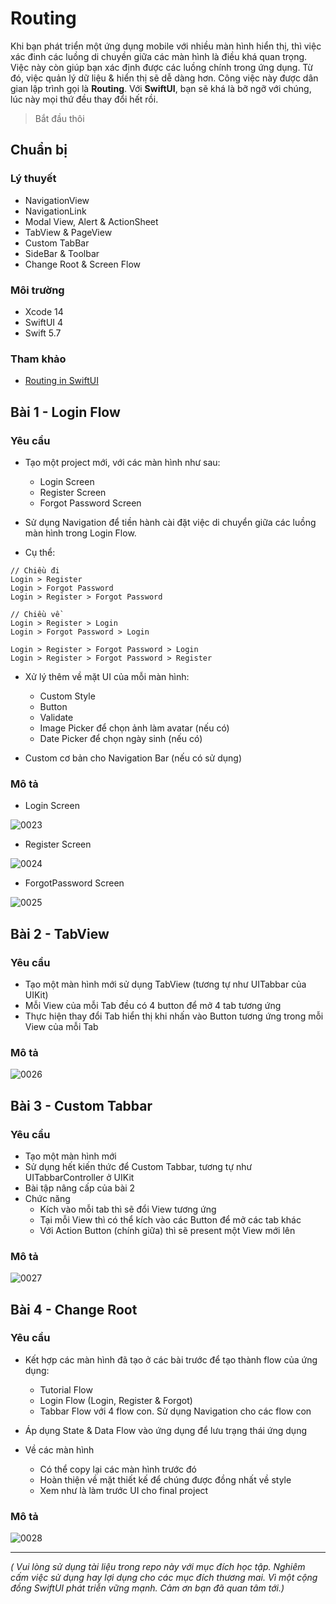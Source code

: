 # Routing

Khi bạn phát triển một ứng dụng mobile với nhiều màn hình hiển thị, thì việc xác đinh các luồng di chuyền giữa các màn hình là điều khá quan trọng. Việc này còn giúp bạn xác định được các luồng chính trong ứng dụng. Từ đó, việc quản lý dữ liệu & hiển thị sẽ dễ dàng hơn. Công việc này được dân gian lập trình gọi là **Routing**. Với **SwiftUI**, bạn sẽ khá là bỡ ngỡ với chúng, lúc này mọi thứ đều thay đổi hết rồi.

> Bắt đầu thôi

## Chuẩn bị

### Lý thuyết

* NavigationView
* NavigationLink
* Modal View, Alert & ActionSheet
* TabView & PageView
* Custom TabBar
* SideBar & Toolbar
* Change Root & Screen Flow

### Môi trường

* Xcode 14
* SwiftUI 4
* Swift 5.7

### Tham khảo

* [Routing in SwiftUI](https://fxstudio.dev/swiftui-phan-9-routing-in-swiftui/)

## Bài 1 - Login Flow

### Yêu cầu

* Tạo một project mới, với các màn hình như sau:
	* Login Screen
	* Register Screen
	* Forgot Password Screen

* Sử dụng Navigation để tiền hành cài đặt việc di chuyển giữa các luồng màn hình trong Login Flow.
* Cụ thể:

```
// Chiều đi
Login > Register
Login > Forgot Password
Login > Register > Forgot Password

// Chiều về
Login > Register > Login
Login > Forgot Password > Login

Login > Register > Forgot Password > Login
Login > Register > Forgot Password > Register
```

* Xử lý thêm về mặt UI của mỗi màn hình:
	* Custom Style
	* Button
	* Validate
	* Image Picker để chọn ảnh làm avatar (nếu có)
	* Date Picker để chọn ngày sinh (nếu có)

* Custom cơ bản cho Navigation Bar (nếu có sử dụng)

### Mô tả

* Login Screen

![0023](../_img/0023.png)

* Register Screen

![0024](../_img/0024.png)

* ForgotPassword Screen

![0025](../_img/0025.png)

## Bài 2 - TabView

### Yêu cầu

* Tạo một màn hình mới sử dụng TabView (tương tự như UITabbar của UIKit)
* Mỗi View của mỗi Tab đều có 4 button để mở 4 tab tương ứng
* Thực hiện thay đổi Tab hiển thị khi nhấn vào Button tương ứng trong mỗi View của mỗi Tab

### Mô tả

![0026](../_img/0026.png)

## Bài 3 - Custom Tabbar

### Yêu cầu

* Tạo một màn hình mới
* Sử dụng hết kiến thức để Custom Tabbar, tương tự như UITabbarController ở UIKit
* Bài tập nâng cấp của bài 2
* Chức năng
	* Kích vào mỗi tab thì sẽ đổi View tương ứng
	* Tại mỗi View thì có thể kích vào các Button để mở các tab khác
	* Với Action Button (chính giữa) thì sẽ present một View mới lên

### Mô tả

![0027](../_img/0027.png)

## Bài 4 - Change Root

### Yêu cầu

* Kết hợp các màn hình đã tạo ở các bài trước để tạo thành flow của ứng dụng:
	* Tutorial Flow
	* Login Flow (Login, Register & Forgot)
	* Tabbar Flow với 4 flow con. Sử dụng Navigation cho các flow con
* Áp dụng State & Data Flow vào ứng dụng để lưu trạng thái ứng dụng

* Về các màn hình
	* Có thể copy lại các màn hình trước đó
	* Hoàn thiện về mặt thiết kế để chúng được đồng nhất về style
	* Xem như là làm trước UI cho final project

### Mô tả

![0028](../_img/0028.png)

---

*( Vui lòng sử dụng tài liệu trong repo này với mục đích học tập. Nghiêm cấm việc sử dụng hay lợi dụng cho các mục đích thương mai. Vì một cộng đồng SwiftUI phát triễn vững mạnh. Cảm ơn bạn đã quan tâm tới.)*